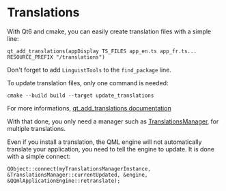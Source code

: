 # Translations

With Qt6 and cmake, you can easily create translation files with a simple line:

`qt_add_translations(appDisplay TS_FILES app_en.ts app_fr.ts... RESOURCE_PREFIX "/translations")`

Don't forget to add `LinguistTools` to the `find_package` line.

To update translation files, only one command is needed:

`cmake --build build --target update_translations`

For more informations, [qt_add_translations documentation](https://doc.qt.io/qt-6/qtlinguist-cmake-qt-add-translations.html)

With that done, you only need a manager such as [TranslationsManager](https://github.com/nelbok/display/blob/main/src/TranslationsManager.hpp), for multiple translations.

Even if you install a translation, the QML engine will not automatically translate your application, you need to tell the engine to update. It is done with a simple connect:

`QObject::connect(myTranslationsManagerInstance, &TranslationsManager::currentUpdated, &engine, &QQmlApplicationEngine::retranslate);`